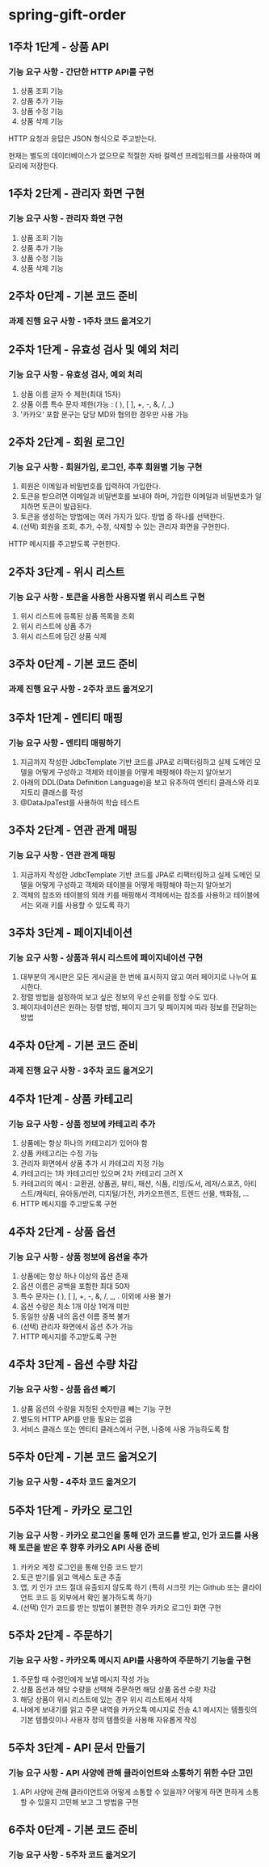 # spring-gift-order

## 1주차 1단계 - 상품 API
### 기능 요구 사항 - 간단한 HTTP API를 구현
1. 상품 조회 기능
2. 상품 추가 기능
3. 상품 수정 기능
4. 상품 삭제 기능

HTTP 요청과 응답은 JSON 형식으로 주고받는다.

현재는 별도의 데이터베이스가 없으므로 적절한 자바 컬렉션 프레임워크를 사용하여 메모리에 저장한다.

## 1주차 2단계 - 관리자 화면 구현
### 기능 요구 사항 - 관리자 화면 구현
1. 상품 조회 기능
2. 상품 추가 기능
3. 상품 수정 기능
4. 상품 삭제 기능

## 2주차 0단계 - 기본 코드 준비
### 과제 진행 요구 사항 - 1주차 코드 옮겨오기

## 2주차 1단계 - 유효성 검사 및 예외 처리
### 기능 요구 사항 - 유효성 검사, 예외 처리
1. 상품 이름 글자 수 제한(최대 15자)
2. 상품 이름 특수 문자 제한(가능 : ( ), [ ], +, -, &, /, _)
3. '카카오' 포함 문구는 담당 MD와 협의한 경우만 사용 가능

## 2주차 2단계 - 회원 로그인
### 기능 요구 사항 - 회원가입, 로그인, 추후 회원별 기능 구현
1. 회원은 이메일과 비밀번호를 입력하여 가입한다.
2. 토큰을 받으려면 이메일과 비밀번호를 보내야 하며, 가입한 이메일과 비밀번호가 일치하면 토큰이 발급된다.
3. 토큰을 생성하는 방법에는 여러 가지가 있다. 방법 중 하나를 선택한다.
4. (선택) 회원을 조회, 추가, 수정, 삭제할 수 있는 관리자 화면을 구현한다.

HTTP 메시지를 주고받도록 구현한다.

## 2주차 3단계 - 위시 리스트
### 기능 요구 사항 - 토큰을 사용한 사용자별 위시 리스트 구현
1. 위시 리스트에 등록된 상품 목록을 조회
2. 위시 리스트에 상품 추가
3. 위시 리스트에 담긴 상품 삭제

## 3주차 0단계 - 기본 코드 준비
### 과제 진행 요구 사항 - 2주차 코드 옮겨오기

## 3주차 1단계 - 엔티티 매핑
### 기능 요구 사항 - 엔티티 매핑하기
1. 지금까지 작성한 JdbcTemplate 기반 코드를 JPA로 리팩터링하고 실제 도메인 모델을 어떻게 구성하고 객체와 테이블을 어떻게 매핑해야 하는지 알아보기
2. 아래의 DDL(Data Definition Language)을 보고 유추하여 엔티티 클래스와 리포지토리 클래스를 작성
3. @DataJpaTest를 사용하여 학습 테스트

## 3주차 2단계 - 연관 관계 매핑
### 기능 요구 사항 - 연관 관계 매핑
1. 지금까지 작성한 JdbcTemplate 기반 코드를 JPA로 리팩터링하고 실제 도메인 모델을 어떻게 구성하고 객체와 테이블을 어떻게 매핑해야 하는지 알아보기
2. 객체의 참조와 테이블의 외래 키를 매핑해서 객체에서는 참조를 사용하고 테이블에서는 외래 키를 사용할 수 있도록 하기

## 3주차 3단계 - 페이지네이션
### 기능 요구 사항 - 상품과 위시 리스트에 페이지네이션 구현
1. 대부분의 게시판은 모든 게시글을 한 번에 표시하지 않고 여러 페이지로 나누어 표시한다.
2. 정렬 방법을 설정하여 보고 싶은 정보의 우선 순위를 정할 수도 있다.
3. 페이지네이션은 원하는 정렬 방법, 페이지 크기 및 페이지에 따라 정보를 전달하는 방법

## 4주차 0단계 - 기본 코드 준비
### 과제 진행 요구 사항 - 3주차 코드 옮겨오기

## 4주차 1단계 - 상품 카테고리
### 기능 요구 사항 - 상품 정보에 카테고리 추가
1. 상품에는 항상 하나의 카테고리가 있어야 함
2. 상품 카테고리는 수정 가능
3. 관리자 화면에서 상품 추가 시 카테고리 지정 가능
4. 카테고리는 1차 카테고리만 있으며 2차 카테고리 고려 X
5. 카테고리의 예시 :
   교환권, 상품권, 뷰티, 패션, 식품, 리빙/도서, 레저/스포츠, 아티스트/캐릭터, 유아동/반려, 디지털/가전, 카카오프렌즈, 트렌드 선물, 백화점, ...
6. HTTP 메시지를 주고받도록 구현

## 4주차 2단계 - 상품 옵션
### 기능 요구 사항 - 상품 정보에 옵션을 추가
1. 상품에는 항상 하나 이상의 옵션 존재
2. 옵션 이름은 공백을 포함한 최대 50자
3. 특수 문자는 ( ), [ ], +, -, &, /, _, . 이외에 사용 불가
4. 옵션 수량은 최소 1개 이상 1억개 미만
5. 동일한 상품 내의 옵션 이름 중복 불가
6. (선택) 관리자 화면에서 옵션 추가 가능
7. HTTP 메시지를 주고받도록 구현

## 4주차 3단계 - 옵션 수량 차감
### 기능 요구 사항 - 상품 옵션 빼기
1. 상품 옵션의 수량을 지정된 숫자만큼 빼는 기능 구현
2. 별도의 HTTP API를 만들 필요는 없음
3. 서비스 클래스 또는 엔티티 클래스에서 구현, 나중에 사용 가능하도록 함

## 5주차 0단계 - 기본 코드 옮겨오기
### 기능 요구 사항 - 4주차 코드 옮겨오기

## 5주차 1단계 - 카카오 로그인
### 기능 요구 사항 - 카카오 로그인을 통해 인가 코드를 받고, 인가 코드를 사용해 토큰을 받은 후 향후 카카오 API 사용 준비
1. 카카오 계정 로그인을 통해 인증 코드 받기
2. 토큰 받기를 읽고 액세스 토큰 추출
3. 앱, 키 인가 코드 절대 유출되지 않도록 하기 (특히 시크릿 키는 Github 또는 클라이언트 코드 등 외부에서 확인 불가하도록 하기)
4. (선택) 인가 코드를 받는 방법이 불편한 경우 카카오 로그인 화면 구현

## 5주차 2단계 - 주문하기
### 기능 요구 사항 - 카카오톡 메시지 API를 사용하여 주문하기 기능을 구현
1. 주문할 때 수령인에게 보낼 메시지 작성 가능
2. 상품 옵션과 해당 수량을 선택해 주문하면 해당 상품 옵션 수량 차감
3. 해당 상품이 위시 리스트에 있는 경우 위시 리스트에서 삭제
4. 나에게 보내기를 읽고 주문 내역을 카카오톡 메시지로 전송
   4.1 메시지는 템플릿의 기본 템플릿이나 사용자 정의 템플릿을 사용해 자유롭게 작성

## 5주차 3단계 - API 문서 만들기
### 기능 요구 사항 - API 사양에 관해 클라이언트와 소통하기 위한 수단 고민
1. API 사양에 관해 클라이언트와 어떻게 소통할 수 있을까? 어떻게 하면 편하게 소통할 수 있을지 고민해 보고 그 방법을 구현

## 6주차 0단계 - 기본 코드 준비
### 기능 요구 사항 - 5주차 코드 옮겨오기
